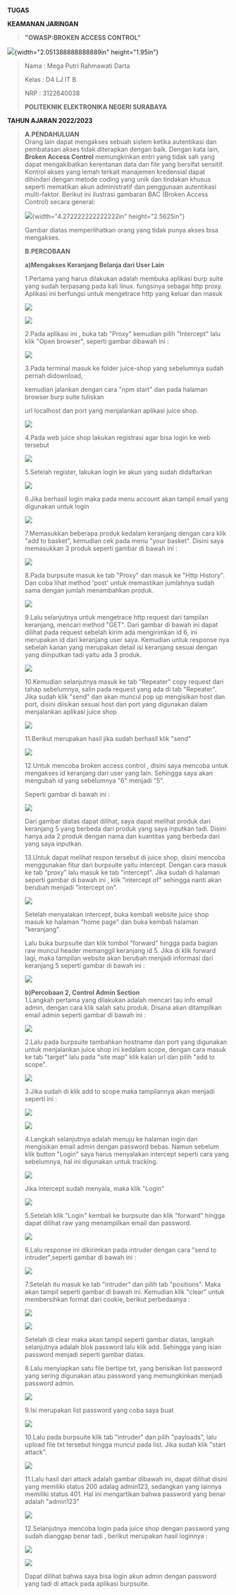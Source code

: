 **TUGAS**

**KEAMANAN JARINGAN**

> **"OWASP:BROKEN ACCESS CONTROL"**

![](Image_BrokenAccessControl/media/image1.png){width="2.051388888888889in"
height="1.95in"}

> Nama : Mega Putri Rahmawati Darta
>
> Kelas : D4 LJ IT B
>
> NRP : 3122640038
>
> **POLITEKNIK ELEKTRONIKA NEGERI SURABAYA**

**TAHUN AJARAN 2022/2023**

> **A.PENDAHULUAN**\
> Orang lain dapat mengakses sebuah sistem ketika autentikasi dan
> pembatasan akses tidak diterapkan dengan baik. Dengan kata lain,
> **Broken Access Control** memungkinkan entri yang tidak sah yang dapat
> mengakibatkan kerentanan data dan file yang bersifat sensitif. Kontrol
> akses yang lemah terkait manajemen kredensial dapat dihindari dengan
> metode coding yang unik dan tindakan khusus seperti mematikan akun
> administratif dan penggunaan autentikasi multi-faktor. Berikut ini
> ilustrasi gambaran BAC (Broken Access Control) secara general:
>
> ![](Image_BrokenAccessControl/media/image2.png){width="4.272222222222222in"
> height="2.5625in"}
>
> Gambar diatas memperlihatkan orang yang tidak punya akses bisa
> mengakses.
>
> **B.PERCOBAAN**
>
> **a)Mengakses Keranjang Belanja dari User Lain**
>
> 1.Pertama yang harus dilakukan adalah membuka aplikasi burp suite yang
> sudah terpasang pada kali linux. fungsinya sebagai http proxy.
> Aplikasi ini berfungsi untuk mengetrace http yang keluar dan masuk
>
> ![](Image_BrokenAccessControl/media/image3.png)
>
> ![](Image_BrokenAccessControl/media/image4.png)
>
> 2.Pada aplikasi ini , buka tab "Proxy" kemudian pilih "Intercept" lalu
> klik "Open browser", seperti gambar dibawah ini :
>
> ![](Image_BrokenAccessControl/media/image5.png)
>
> 3.Pada terminal masuk ke folder juice-shop yang sebelumnya sudah
> pernah didownload,
>
> kemudian jalankan dengan cara "npm start" dan pada halaman browser
> burp suite tuliskan
>
> url localhost dan port yang menjalankan aplikasi juice shop.
>
> ![](Image_BrokenAccessControl/media/image6.png)
>
> 4.Pada web juice shop lakukan registrasi agar bisa login ke web
> tersebut
>
> ![](Image_BrokenAccessControl/media/image7.png)
>
> 5.Setelah register, lakukan login ke akun yang sudah didaftarkan
>
> ![](Image_BrokenAccessControl/media/image8.png)
>
> 6.Jika berhasil login maka pada menu account akan tampil email yang
> digunakan untuk login
>
> ![](Image_BrokenAccessControl/media/image9.png)
>
> 7.Memasukkan beberapa produk kedalam keranjang dengan cara klik "add
> to basket", kemudian cek pada menu "your basket". Disini saya
> memasukkan 3 produk seperti gambar di bawah ini :
>
> ![](Image_BrokenAccessControl/media/image10.png)
>
> 8.Pada burpsuite masuk ke tab "Proxy" dan masuk ke "Http History". Dan
> coba lihat method 'post' untuk memastikan jumlahnya sudah sama dengan
> jumlah menambahkan produk.
>
> ![](Image_BrokenAccessControl/media/image11.png)
>
> 9.Lalu selanjutnya untuk mengetrace http request dari tampilan
> keranjang, mencari method "GET". Dari gambar di bawah ini dapat
> dilihat pada request sebelah kirim ada mengirimkan id 6, ini merupakan
> id dari keranjang user saya. Kemudian untuk response nya sebelah kanan
> yang merupakan detail isi keranjang sesuai dengan yang diinputkan tadi
> yaitu ada 3 produk.
>
> ![](Image_BrokenAccessControl/media/image12.png)
>
> 10.Kemudian selanjutnya masuk ke tab "Repeater" copy request dari
> tahap sebelumnya, salin pada request yang ada di tab "Repeater". Jika
> sudah klik "send" dan akan muncul pop up mengisikan host dan port,
> disini diisikan sesuai host dan port yang digunakan dalam menjalankan
> aplikasi juice shop
>
> ![](Image_BrokenAccessControl/media/image13.png)
>
> 11.Berikut merupakan hasil jika sudah berhasil klik "send"
>
> ![](Image_BrokenAccessControl/media/image14.png)
>
> 12.Untuk mencoba broken access control , disini saya mencoba untuk
> mengakses id keranjang dari user yang lain. Sehingga saya akan
> mengubah id yang sebelumnya "6" menjadi "5".
>
> Seperti gambar di bawah ini :
>
> ![](Image_BrokenAccessControl/media/image15.png)
>
> Dari gambar diatas dapat dilihat, saya dapat melihat produk dari
> keranjang 5 yang berbeda dari produk yang saya inputkan tadi. Disini
> hanya ada 2 produk dengan nama dan kuantitas yang berbeda dari yang
> saya inputkan.
>
> 13.Untuk dapat melihat respon tersebut di juice shop, disini mencoba
> menggunakan fitur dari burpsuite yaitu intercept. Dengan cara masuk ke
> tab "proxy" lalu masuk ke tab "intercept". Jika sudah di halaman
> seperti gambar di bawah ini , klik "intercept of" sehingga nanti akan
> berubah menjadi "intercept on".
>
> ![](Image_BrokenAccessControl/media/image16.png)
>
> Setelah menyalakan intercept, buka kembali website juice shop masuk ke
> halaman "home page" dan buka kembali halaman "keranjang".
>
> Lalu buka burpsuite dan klik tombol "forward" hingga pada bagian raw
> muncul header memanggil keranjang id 5. Jika di klik forward lagi,
> maka tampilan website akan berubah menjadi informasi dari keranjang 5
> seperti gambar di bawah ini :
>
> ![](Image_BrokenAccessControl/media/image17.png)
>
> **b)Percobaan 2, Control Admin Section**\
> 1.Langkah pertama yang dilakukan adalah mencari tau info email admin,
> dengan cara klik salah satu produk. Disana akan ditampilkan email
> admin seperti gambar di bawah ini :
>
> ![](Image_BrokenAccessControl/media/image18.png)
>
> 2.Lalu pada burpsuite tambahkan hostname dan port yang digunakan untuk
> menjalankan juice shop ini kedalam scope, dengan cara masuk ke tab
> "target" lalu pada "site map" klik kalan url dan pilih "add to scope".
>
> ![](Image_BrokenAccessControl/media/image19.png)
>
> 3.Jika sudah di klik add to scope maka tampilannya akan menjadi
> seperti ini :
>
> ![](Image_BrokenAccessControl/media/image20.png)
>
> ![](Image_BrokenAccessControl/media/image21.png)
>
> 4.Langkah selanjutnya adalah menuju ke halaman login dan mengisikan
> email admin dengan password bebas. Namun sebelum klik button "Login"
> saya harus menyalakan intercept seperti cara yang sebelumnya, hal ini
> digunakan untuk tracking.
>
> ![](Image_BrokenAccessControl/media/image22.png)
>
> Jika intercept sudah menyala, maka klik "Login"
>
> ![](Image_BrokenAccessControl/media/image23.png)
>
> 5.Setelah klik "Login" kembali ke burpsuite dan klik "forward" hingga
> dapat dilihat raw yang menampilkan email dan password.
>
> ![](Image_BrokenAccessControl/media/image24.png)
>
> 6.Lalu response ini dikirimkan pada intruder dengan cara "send to
> intruder",seperti gambar di bawah ini :
>
> ![](Image_BrokenAccessControl/media/image25.png)
>
> 7.Setelah itu masuk ke tab "intruder" dan pilih tab "positions". Maka
> akan tampil seperti gambar di bawah ini. Kemudian klik "clear" untuk
> membersihkan format dari cookie, berikut perbedaanya :
>
> ![](Image_BrokenAccessControl/media/image26.png)
>
> ![](Image_BrokenAccessControl/media/image27.png)
>
> Setelah di clear maka akan tampil seperti gambar diatas, langkah
> selanjutnya adalah blok password lalu klik add. Sehingga yang isian
> password menjadi seperti gambar diatas.
>
> 8.Lalu menyiapkan satu file bertipe txt, yang berisikan list password
> yang sering digunakan atau password yang memungkinkan menjadi password
> admin.
>
> ![](Image_BrokenAccessControl/media/image28.png)
>
> 9.Isi merupakan list password yang coba saya buat
>
> ![](Image_BrokenAccessControl/media/image29.png)
>
> 10.Lalu pada burpsuite klik tab "intruder" dan pilih "payloads", lalu
> upload file txt tersebut hingga muncul pada list. Jika sudah klik
> "start attack".
>
> ![](Image_BrokenAccessControl/media/image30.png)
>
> 11.Lalu hasil dari attack adalah gambar dibawah ini, dapat dilihat
> disini yang memiliki status 200 adalag admin123, sedangkan yang
> lainnya memiliki status 401. Hal ini mengartikan bahwa password yang
> benar adalah "admin123"
>
> ![](Image_BrokenAccessControl/media/image31.png)
>
> 12.Selanjutnya mencoba login pada juice shop dengan password yang
> sudah dianggap benar tadi , berikut merupakan hasil loginnya :
>
> ![](Image_BrokenAccessControl/media/image32.png)
>
> ![](Image_BrokenAccessControl/media/image33.png)
>
> Dapat dilihat bahwa saya bisa login akun admin dengan password yang
> tadi di attack pada aplikasi burpsuite.
